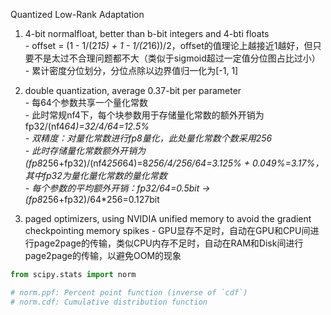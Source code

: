 Quantized Low-Rank Adaptation

1. 4-bit normalfloat, better than b-bit integers and 4-bti floats  
        - offset = (1 - 1/(2*15) + 1 - 1/(2*16))/2，offset的值理论上越接近1越好，但只要不是太过不合理问题都不大（类似于sigmoid超过一定值分位图占比过小）  
        - 累计密度分位划分，分位点除以边界值归一化为[-1, 1]
  
2. double quantization, average 0.37-bit per parameter  
        - 每64个参数共享一个量化常数  
        - 此时常规nf4下，每个块参数用于存储量化常数的额外开销为fp32/(nf4*64)=32/4/64=12.5%  
        - 双精度：对量化常数进行fp8量化，此处量化常数个数采用256  
        - 此时存储量化常数额外开销为(fp8*256+fp32)/(nf4*256*64)=8*256/4/256/64=3.125% + 0.049%=3.17%，其中fp32为量化量化常数的量化常数  
        - 每个参数的平均额外开销：fp32/64=0.5bit → (fp8*256+fp32)/64*256=0.127bit
  
3. paged optimizers, using NVIDIA unified memory to avoid the gradient checkpointing memory spikes
        - GPU显存不足时，自动在GPU和CPU间进行page2page的传输，类似CPU内存不足时，自动在RAM和Disk间进行page2page的传输，以避免OOM的现象

```python
from scipy.stats import norm

# norm.ppf: Percent point function (inverse of `cdf`)
# norm.cdf: Cumulative distribution function
```